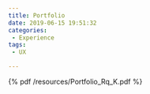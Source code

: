 ```yaml
---
title: Portfolio
date: 2019-06-15 19:51:32
categories: 
 - Experience
tags:
 - UX

---
```


{% pdf  /resources/Portfolio_Rq_K.pdf %}

